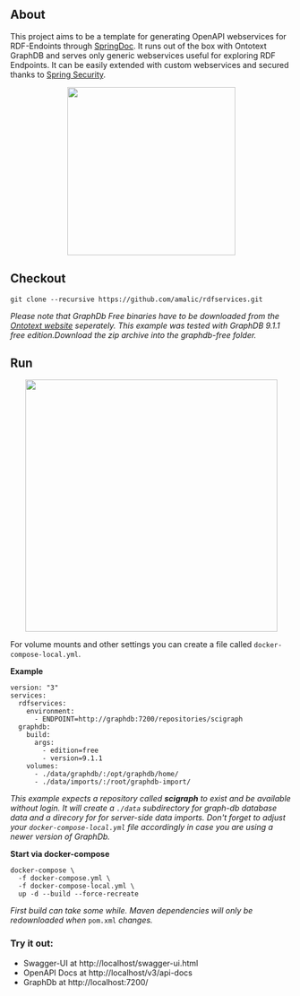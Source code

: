 ## About
This project aims to be a template for generating OpenAPI webservices for RDF-Endoints through [SpringDoc](https://github.com/springdoc/springdoc-openapi). It runs out of the box with Ontotext GraphDB and serves only generic webservices useful for exploring RDF Endpoints. It can be easily extended with custom webservices and secured thanks to [Spring Security](https://spring.io/guides/gs/securing-web/).

<p align="center"><img width="300" src="https://s3-us-west-2.amazonaws.com/assertible/integrations/OpenAPI-Logo-Pantone.png"></p>

## Checkout
```
git clone --recursive https://github.com/amalic/rdfservices.git
```
*Please note that GraphDb Free binaries have to be downloaded from the [Ontotext website](https://www.ontotext.com/products/graphdb/graphdb-free/) seperately. This example was tested with GraphDB 9.1.1 free edition.Download the zip archive into the graphdb-free folder.*
## Run

<p align="center"><img width="450" src="https://i1.wp.com/exabig.com/wp-content/uploads/2017/04/docker_compose.png"></p>

For volume mounts and other settings you can create a file called `docker-compose-local.yml`.

**Example**
```
version: "3"
services:
  rdfservices:
    environment:
      - ENDPOINT=http://graphdb:7200/repositories/scigraph
  graphdb:
    build:
      args:
        - edition=free
        - version=9.1.1
    volumes:
      - ./data/graphdb/:/opt/graphdb/home/
      - ./data/imports/:/root/graphdb-import/
```
*This example expects a repository called **scigraph** to exist and be available without login. It will create a `./data` subdirectory for graph-db database data and a direcory for for server-side data imports. Don't forget to adjust your `docker-compose-local.yml` file accordingly in case you are using a newer version of GraphDb.*

**Start via docker-compose**
```
docker-compose \
  -f docker-compose.yml \
  -f docker-compose-local.yml \
  up -d --build --force-recreate
```
*First build can take some while. Maven dependencies will only be redownloaded when* `pom.xml` *changes.*

### Try it out: 
- Swagger-UI at http://localhost/swagger-ui.html
- OpenAPI Docs at http://localhost/v3/api-docs
- GraphDb at http://localhost:7200/
